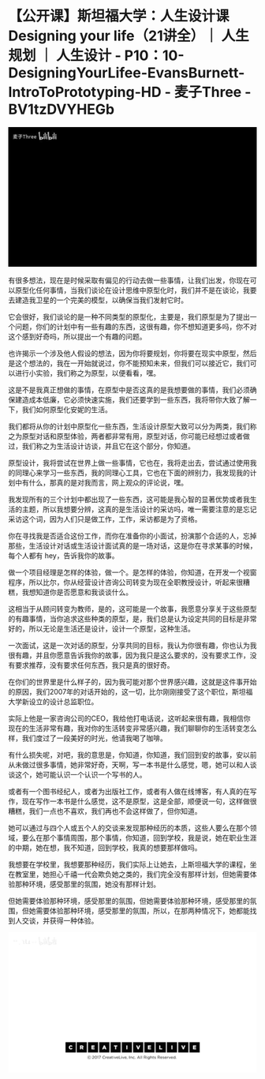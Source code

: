 # 【公开课】斯坦福大学：人生设计课 Designing your life（21讲全）｜ 人生规划 ｜ 人生设计 - P10：10-DesigningYourLifee-EvansBurnett-IntroToPrototyping-HD - 麦子Three - BV1tzDVYHEGb

![](img/3f892e34919a5352967074f6d759898e_0.png)

有很多想法，现在是时候采取有偏见的行动去做一些事情，让我们出发，你现在可以原型化任何事情，当我们谈论在设计思维中原型化时，我们并不是在谈论，我要去建造我卫星的一个完美的模型，以确保当我们发射它时。

它会很好，我们谈论的是一种不同类型的原型化，主要是，我们原型是为了提出一个问题，你们的计划中有一些有趣的东西，这很有趣，你不想知道更多吗，你不对这个感到好奇吗，所以提出一个有趣的问题。

也许揭示一个涉及他人假设的想法，因为你将要规划，你将要在现实中原型，然后是这个想法的，我在一开始就说过，你不能预知未来，但我们可以接近它，我们可以进行小实验，我们称之为原型，以便看看，嘿。

这是不是我真正想做的事情，在原型中是否这真的是我想要做的事情，我们必须确保建造成本低廉，它必须快速实施，我们还要学到一些东西，我将带你大致了解一下，我们如何原型化安妮的生活。

我们都将从你的计划中原型化一些东西，生活设计原型大致可以分为两类，我们称之为原型对话和原型体验，两者都非常有用，原型对话，你可能已经想过或者做过，我们称之为生活设计访谈，并且它在这个部分，你知道。

原型设计，我将尝试在世界上做一些事情，它也在，我将走出去，尝试通过使用我的同理心来学习一些东西，我的同理心工具，它也在下面的辨别力，我发现我的计划中有什么，那真的是对我而言，网上观众的评论说，嘿。

我发现所有的三个计划中都出现了一些东西，这可能是我心智的显著优势或者我生活的主题，所以我想要分辨，这真的是生活设计的采访吗，唯一需要注意的是忘记采访这个词，因为人们只是做工作，工作，采访都是为了资格。

你在寻找我是否适合这份工作，而你在准备你的小面试，扮演那个合适的人，忘掉那些，生活设计对话或生活设计面试真的是一场对话，这是你在寻求某事的时候，每个人都有 hey，告诉我你的故事。

做一个项目经理是怎样的体验，做一个。是怎样的体验，你知道，在开发一个视窗程序，所以比尔，你从经营设计咨询公司转变为现在全职教授设计，听起来很糟糕，我想知道你是否愿意和我谈谈什么。

这相当于从顾问转变为教师，是的，这可能是一个故事，我愿意分享关于这些原型的有趣事情，当你追求这些种类的原型，是，我们总是认为设定共同的目标是非常好的，所以无论是生活还是设计，设计一个原型，这种生活。

一次面试，这是一次对话的原型，分享共同的目标，我认为你很有趣，你也认为我很有趣，并且你愿意告诉我你的故事，因为我只是这么要求的，没有要求工作，没有要求推荐，没有要求任何东西，我只是真的很好奇。

在你们的世界里是什么样子的，因为我可能对那个世界感兴趣，这就是这件事开始的原因，我们2007年的对话开始的，这一切，比尔刚刚接受了这个职位，斯坦福大学新设立的设计总监职位。

实际上他是一家咨询公司的CEO，我给他打电话说，这听起来很有趣，我相信你现在的生活非常有趣，我对你的生活转变非常感兴趣，我们聊聊你的生活转变怎么样，我们度过了一段美好的时光，他请我喝了咖啡。

有什么损失呢，对吧，我的意思是，你知道，你知道，我们回到安的故事，安以前从未做过很多事情，她非常好奇，天啊，写一本书是什么感觉，嗯，她可以和人谈谈这个，她可能认识一个认识一个写书的人。

或者有一个图书经纪人，或者为出版社工作，或者有人做在线博客，有人真的在写作，现在写作一本书是什么感觉，这不是原型，这是全部，顺便说一句，这样做很糟糕，我们一点也不喜欢，我们再也不会这样做了，但你知道。

她可以通过与四个人或五个人的交谈来发现那种经历的本质，这些人要么在那个领域，要么在那个事情周围，那个事情，你知道，回到学校，我是说，她在职业生涯的中期，她在想，我不知道，回到学校，我真的想要那样做吗。

我想要在学校里，我想要那种经历，我们实际上让她去，上斯坦福大学的课程，坐在教室里，她担心千禧一代会欺负她之类的，我们完全没有那样计划，但她需要体验那种环境，感受那里的氛围，她没有那样计划。

但她需要体验那种环境，感受那里的氛围，但她需要体验那种环境，感受那里的氛围，但她需要体验那种环境，感受那里的氛围，所以，在那两种情况下，她都能找到人交谈，并获得一种体验。



![](img/3f892e34919a5352967074f6d759898e_2.png)